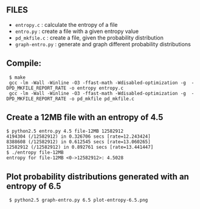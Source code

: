 
FILES
-----
- `entropy.c`       : calculate the entropy of a file
- `entro.py`        : create a file with a given entropy value
- `pd_mkfile.c`     : create a file, given the probability distribution
- `graph-entro.py`  : generate and graph different probability distributions

Compile:
--------

```
 $ make
 gcc -lm -Wall -Winline -O3 -ffast-math -Wdisabled-optimization -g  -DPD_MKFILE_REPORT_RATE -o entropy entropy.c
 gcc -lm -Wall -Winline -O3 -ffast-math -Wdisabled-optimization -g  -DPD_MKFILE_REPORT_RATE -o pd_mkfile pd_mkfile.c
```

Create a 12MB file with an entropy of 4.5
----------------------------------------

```
$ python2.5 entro.py 4.5 file-12MB 12582912
4194304 (/12582912) in 0.326706 secs [rate=12.243424]
8388608 (/12582912) in 0.612545 secs [rate=13.060265]
12582912 (/12582912) in 0.892761 secs [rate=13.441447]
$ ./entropy file-12MB 
entropy for file-12MB <0->12582912>: 4.5028
```

Plot probability distributions generated with an entropy of 6.5
---------------------------------------------------------------
```
 $ python2.5 graph-entro.py 6.5 plot-entropy-6.5.png
```
